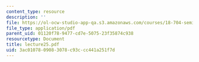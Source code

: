 ```yaml
---
content_type: resource
description: ''
file: https://ol-ocw-studio-app-qa.s3.amazonaws.com/courses/18-704-seminar-in-algebra-and-number-theory-rational-points-on-elliptic-curves-fall-2004/3ac0107809083078c93ccc441a251f7d_lecture25.pdf
file_type: application/pdf
parent_uid: 01120f78-9477-cd7e-5075-23f35874c938
resourcetype: Document
title: lecture25.pdf
uid: 3ac01078-0908-3078-c93c-cc441a251f7d
---
```

